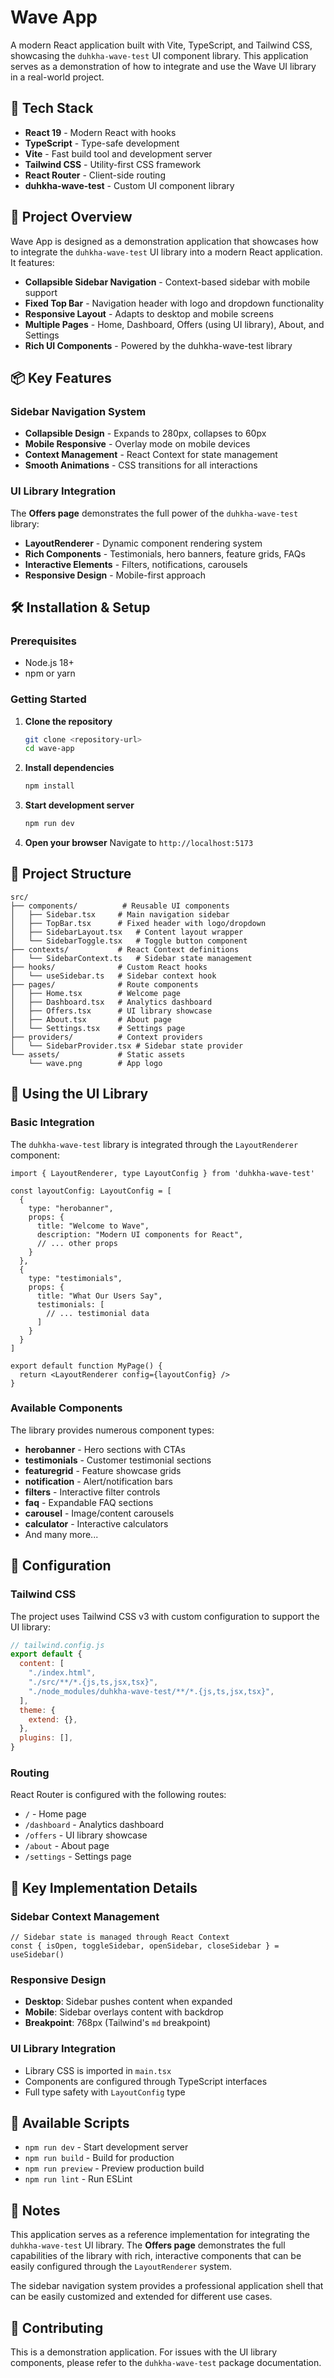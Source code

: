 # Wave App

A modern React application built with Vite, TypeScript, and Tailwind CSS, showcasing the `duhkha-wave-test` UI component library. This application serves as a demonstration of how to integrate and use the Wave UI library in a real-world project.

## 🚀 Tech Stack

- **React 19** - Modern React with hooks
- **TypeScript** - Type-safe development
- **Vite** - Fast build tool and development server
- **Tailwind CSS** - Utility-first CSS framework
- **React Router** - Client-side routing
- **duhkha-wave-test** - Custom UI component library

## 🎯 Project Overview

Wave App is designed as a demonstration application that showcases how to integrate the `duhkha-wave-test` UI library into a modern React application. It features:

- **Collapsible Sidebar Navigation** - Context-based sidebar with mobile support
- **Fixed Top Bar** - Navigation header with logo and dropdown functionality
- **Responsive Layout** - Adapts to desktop and mobile screens
- **Multiple Pages** - Home, Dashboard, Offers (using UI library), About, and Settings
- **Rich UI Components** - Powered by the duhkha-wave-test library

## 📦 Key Features

### Sidebar Navigation System
- **Collapsible Design** - Expands to 280px, collapses to 60px
- **Mobile Responsive** - Overlay mode on mobile devices
- **Context Management** - React Context for state management
- **Smooth Animations** - CSS transitions for all interactions

### UI Library Integration
The **Offers page** demonstrates the full power of the `duhkha-wave-test` library:
- **LayoutRenderer** - Dynamic component rendering system
- **Rich Components** - Testimonials, hero banners, feature grids, FAQs
- **Interactive Elements** - Filters, notifications, carousels
- **Responsive Design** - Mobile-first approach

## 🛠 Installation & Setup

### Prerequisites
- Node.js 18+ 
- npm or yarn

### Getting Started

1. **Clone the repository**
   ```bash
   git clone <repository-url>
   cd wave-app
   ```

2. **Install dependencies**
   ```bash
   npm install
   ```

3. **Start development server**
   ```bash
   npm run dev
   ```

4. **Open your browser**
   Navigate to `http://localhost:5173`

## 📁 Project Structure

```
src/
├── components/          # Reusable UI components
│   ├── Sidebar.tsx     # Main navigation sidebar
│   ├── TopBar.tsx      # Fixed header with logo/dropdown
│   ├── SidebarLayout.tsx   # Content layout wrapper
│   └── SidebarToggle.tsx   # Toggle button component
├── contexts/           # React Context definitions
│   └── SidebarContext.ts   # Sidebar state management
├── hooks/              # Custom React hooks
│   └── useSidebar.ts   # Sidebar context hook
├── pages/              # Route components
│   ├── Home.tsx        # Welcome page
│   ├── Dashboard.tsx   # Analytics dashboard
│   ├── Offers.tsx      # UI library showcase
│   ├── About.tsx       # About page
│   └── Settings.tsx    # Settings page
├── providers/          # Context providers
│   └── SidebarProvider.tsx # Sidebar state provider
└── assets/             # Static assets
    └── wave.png        # App logo
```

## 🎨 Using the UI Library

### Basic Integration

The `duhkha-wave-test` library is integrated through the `LayoutRenderer` component:

```tsx
import { LayoutRenderer, type LayoutConfig } from 'duhkha-wave-test'

const layoutConfig: LayoutConfig = [
  {
    type: "herobanner",
    props: {
      title: "Welcome to Wave",
      description: "Modern UI components for React",
      // ... other props
    }
  },
  {
    type: "testimonials",
    props: {
      title: "What Our Users Say",
      testimonials: [
        // ... testimonial data
      ]
    }
  }
]

export default function MyPage() {
  return <LayoutRenderer config={layoutConfig} />
}
```

### Available Components

The library provides numerous component types:
- **herobanner** - Hero sections with CTAs
- **testimonials** - Customer testimonial sections  
- **featuregrid** - Feature showcase grids
- **notification** - Alert/notification bars
- **filters** - Interactive filter controls
- **faq** - Expandable FAQ sections
- **carousel** - Image/content carousels
- **calculator** - Interactive calculators
- And many more...

## 🔧 Configuration

### Tailwind CSS
The project uses Tailwind CSS v3 with custom configuration to support the UI library:

```js
// tailwind.config.js
export default {
  content: [
    "./index.html",
    "./src/**/*.{js,ts,jsx,tsx}",
    "./node_modules/duhkha-wave-test/**/*.{js,ts,jsx,tsx}",
  ],
  theme: {
    extend: {},
  },
  plugins: [],
}
```

### Routing
React Router is configured with the following routes:
- `/` - Home page
- `/dashboard` - Analytics dashboard
- `/offers` - UI library showcase
- `/about` - About page  
- `/settings` - Settings page

## 🎯 Key Implementation Details

### Sidebar Context Management
```tsx
// Sidebar state is managed through React Context
const { isOpen, toggleSidebar, openSidebar, closeSidebar } = useSidebar()
```

### Responsive Design
- **Desktop**: Sidebar pushes content when expanded
- **Mobile**: Sidebar overlays content with backdrop
- **Breakpoint**: 768px (Tailwind's `md` breakpoint)

### UI Library Integration
- Library CSS is imported in `main.tsx`
- Components are configured through TypeScript interfaces
- Full type safety with `LayoutConfig` type

## 🚀 Available Scripts

- `npm run dev` - Start development server
- `npm run build` - Build for production
- `npm run preview` - Preview production build
- `npm run lint` - Run ESLint

## 📝 Notes

This application serves as a reference implementation for integrating the `duhkha-wave-test` UI library. The **Offers page** demonstrates the full capabilities of the library with rich, interactive components that can be easily configured through the `LayoutRenderer` system.

The sidebar navigation system provides a professional application shell that can be easily customized and extended for different use cases.

## 🤝 Contributing

This is a demonstration application. For issues with the UI library components, please refer to the `duhkha-wave-test` package documentation.